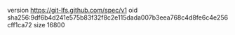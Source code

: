 version https://git-lfs.github.com/spec/v1
oid sha256:9df6b4d241e575b83f32f8c2e115dada007b3eea768c4d8fe6c4e256cff1ca72
size 16800
